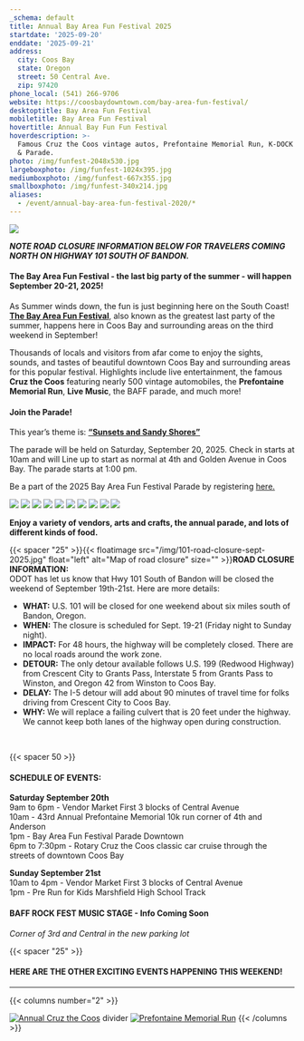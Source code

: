 ```yaml
---
_schema: default
title: Annual Bay Area Fun Festival 2025
startdate: '2025-09-20'
enddate: '2025-09-21'
address:
  city: Coos Bay
  state: Oregon
  street: 50 Central Ave.
  zip: 97420
phone_local: (541) 266-9706
website: https://coosbaydowntown.com/bay-area-fun-festival/
desktoptitle: Bay Area Fun Festival
mobiletitle: Bay Area Fun Festival
hovertitle: Annual Bay Fun Fun Festival
hoverdescription: >-
  Famous Cruz the Coos vintage autos, Prefontaine Memorial Run, K-DOCK RockFest
  & Parade.
photo: /img/funfest-2048x530.jpg
largeboxphoto: /img/funfest-1024x395.jpg
mediumboxphoto: /img/funfest-667x355.jpg
smallboxphoto: /img/funfest-340x214.jpg
aliases:
  - /event/annual-bay-area-fun-festival-2020/*
---
```

![](/img/bay-area-fun-fest-hder.jpg)

***NOTE ROAD CLOSURE INFORMATION BELOW FOR TRAVELERS COMING NORTH ON HIGHWAY 101 SOUTH OF BANDON.***

#### **The Bay Area Fun Festival - the last big party of the summer - will happen September 20-21, 2025!**

As Summer winds down, the fun is just beginning here on the South Coast! [**The Bay Area Fun Festival**](https://coosbaydowntown.com/bay-area-fun-festival/), also known as the greatest last party of the summer, happens here in Coos Bay and surrounding areas on the third weekend in September!

Thousands of locals and visitors from afar come to enjoy the sights, sounds, and tastes of beautiful downtown Coos Bay and surrounding areas for this popular festival. Highlights include live entertainment, the famous **Cruz the Coos** featuring nearly 500 vintage automobiles, the **Prefontaine Memorial Run**, **Live Music**, the BAFF parade, and much more!

#### **Join the Parade!**

This year’s theme is: **<u>“Sunsets and Sandy Shores”</u>**

The parade will be held on Saturday, September 20, 2025. Check in starts at 10am and will Line up to start as normal at 4th and Golden Avenue in Coos Bay. The parade starts at 1:00 pm.

Be a part of the 2025 Bay Area Fun Festival Parade by registering [here.](http://coosbaydowntown.com/wp-content/uploads/2020/09/BAFF-parade-entry-form-2024-1.pdf)

![](/img/funfest-mosiac1.jpg) ![](/img/funfest-mosiac2.jpg) ![](/img/funfest-mosiac3.jpg) ![](/img/funfest-mosiac4.jpg) ![](/img/funfest-mosiac5.jpg) ![](/img/funfest-mosiac6.jpg) ![](/img/funfest-mosiac7.jpg) ![](/img/funfest-mosiac8.jpg) ![](/img/funfest-mosiac9.jpg) ![](/img/funfest-mosiac10.jpg)

**Enjoy a variety of vendors, arts and crafts, the annual parade, and lots of different kinds of food.**

{{< spacer "25" >}}{{< floatimage src="/img/101-road-closure-sept-2025.jpg" float="left" alt="Map of road closure" size="" >}}**ROAD CLOSURE INFORMATION:**<br>ODOT has let us know that Hwy 101 South of Bandon will be closed the weekend of September 19th-21st. Here are more details:

* **WHAT:**&nbsp;U.S. 101 will be closed for one weekend about six miles south of Bandon, Oregon.
* **WHEN:**&nbsp;The closure is scheduled for Sept. 19-21 (Friday night to Sunday night).
* **IMPACT:**&nbsp;For 48 hours, the highway will be completely closed. There are no local roads around the work zone.
* **DETOUR:**&nbsp;The only detour available follows U.S. 199 (Redwood Highway) from Crescent City to Grants Pass, Interstate 5 from Grants Pass to Winston, and Oregon 42 from Winston to Coos Bay.
* **DELAY:**&nbsp;The I-5 detour will add about 90 minutes of travel time for folks driving from Crescent City to Coos Bay.
* **WHY:**&nbsp;We will replace a failing culvert that is 20 feet under the highway. We cannot keep both lanes of the highway open during construction.

&nbsp;

{{< spacer 50 >}}

#### SCHEDULE OF EVENTS:

**Saturday September 20th**<br>9am to 6pm - Vendor Market First 3 blocks of Central Avenue<br>10am - 43rd Annual Prefontaine Memorial 10k run corner of 4th and Anderson<br>1pm - Bay Area Fun Festival Parade Downtown<br>6pm to 7:30pm - Rotary Cruz the Coos classic car cruise through the streets of downtown Coos Bay

**Sunday September 21st**<br>10am to 4pm - Vendor Market First 3 blocks of Central Avenue<br>1pm - Pre Run for Kids Marshfield High School Track

#### BAFF ROCK FEST MUSIC STAGE - Info Coming Soon

*Corner of 3rd and Central in the new parking lot*

{{< spacer "25" >}}

#### HERE ARE THE OTHER EXCITING EVENTS HAPPENING THIS WEEKEND!

---

{{< columns number="2" >}}

[![Annual Cruz the Coos](/img/cruz-the-coos-columns-02.jpg)](/event/annual-cruz-the-coos/)
divider
[![Prefontaine Memorial Run](/img/prefontaine-run-columns-03.jpg)](/event/annual-prefontaine-memorial-run/)
{{< /columns >}}
